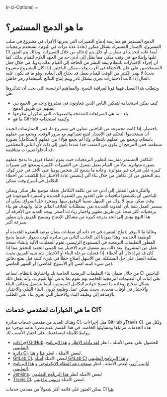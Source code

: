 (r-ci-Options) =
# ما هو الدمج المستمر؟

الدمج المستمر هو ممارسة إدماج التغييرات التي يجريها الأفراد في مشروع في صلب المشروع، الإصدار المشترك بشكل متكرر (عادة عدة مرات في اليوم). تستخدم برمجيات CI أيضا عادة لتحديد أي تضارب أو خلل يتم إدخاله من خلال التغييرات، وبذلك يتم العثور عليها وإصلاحها في وقت مبكر، مما يقلل إلى أدنى حد من الجهد اللازم للقيام بذلك. كما أن إجراء الاختبارات بانتظام ينقذ البشر من الحاجة إلى القيام بذلك يدويا. من خلال جعل المستخدمين على علم بالأخطاء في أقرب وقت ممكن الباحثين (إذا كان المشروع مشروع بحث) لا يهدر الكثير من الوقت للقيام بعمل قد يحتاج إلى إبعاده، وهو ما قد يكون عليه الحال إذا كانت الاختبارات تجري بشكل نادر ويتم إنتاج النتائج باستخدام رمز خاطئ.

ويتطلب هذا الفصل فهما قويا لمراقبة النسخ. والمفاهيم الرئيسية التي يجب أن تتذكروها هي:

- كيف يمكن استخدامه لتمكين الناس الذين يتعاونون في مشروع واحد من الجمع بين عملهم عن طريق الدمج
- باء - ما هي الصراعات المدمجة والصعوبات التي يمكن أن تطرحها
- ما هو GitHub وكيفية استخدامه

باختصار، إذا كانت مجموعة من الباحثين تتعاون في مشروع ما، فمن الممارسات الجيدة أن يستخدموا التحكم في الإصدار لتتبع تغيراتهم مع مرور الوقت. ويجمع بين عملهم بانتظام. ويجمع بين عملهم بانتظام. وإذا لم يجمع هؤلاء بين عملهم (المتكامل) بصورة منتظمة، فمن المرجح أن يكون من الصعب جدا عندما يأتون إلى ذلك لأن الناس المختلفين قد أدخلوا تغييرات متناقضة.

التكامل المستمر ممارسة لتطوير البرمجيات حيث يقوم أعضاء فريق ما بدمج عملهم بصورة متواترة. بدلاً من القيام بعمل بمعزل عن التغييرات الكبيرة ودمجها في تغييرات كبيرة على فترات غير متواترة. وعادة ما يندمج كل شخص يوميا على الأقل في جزر كوك. يتم التحقق من كل تكامل من خلال بناء آلي (يتضمن عادة الاختبارات) للكشف عن أخطاء التكامل في أسرع وقت ممكن.

والفكرة هي التقليل إلى أدنى حد من تكلفة التكامل بجعله موضع نظر مبكر. ويمكن للباحثين أن يكتشفوا تناقضات على الحدود بين الشفرة الجديدة والشفرة الموجودة في وقت مبكر، بينما لا يزال من السهل نسبياً التوفيق بينها. وبمجرد حل الصراع، يمكن أن يستمر العمل بثقة بأن المدونة الجديدة تفي بمتطلبات الخلاف القائم حاليا. والهدف هو بناء برمجيات أكثر صحة عن طريق تطوير واختبار زيادات أصغر. ويجد العديد من الأفرقة أن هذا النهج يؤدي إلى الحد بدرجة كبيرة من مشاكل الإدماج ويسمح للفريق بأن يتطور بسرعة أكبر.

وغالبا ما لا يوفر إدماج الشفرة في حد ذاته أي ضمانات بشأن نوعية الشفرة الجديدة أو الوظيفة الجديدة. وهذا يقودنا إلى الجانب الثاني من مبادرة كوت ديفوار. عندما يدمج المطور التعليمات البرمجية في المستودع الرئيسي، تقوم العمليات الآلية بإنشاء نسخة عمل من المشروع. بعد ذلك، يتم تشغيل حزم الاختبار ضد المبنى الجديد للتحقق مما إذا كان قد تم إدخال أي أخطاء. إذا فشلت مرحلة البناء أو الاختبار، يتم تنبيه الفريق بحيث يمكنه العمل على حل المشكلة. من الأسهل إصلاح خطأ في شيء كتبته قبل بضع دقائق من شيء كتبته أمس (أو الأسبوع الماضي) أو الشهر الماضي).

من خلال ضمان بناء التعليمات البرمجية الخاصة بك واختبارها بانتظام، تساعد CI الباحثين على إثبات أن التعليمات البرمجية الخاصة بهم تقوم بما يدعي أنها تقوم به، وأنه يفعل ذلك بشكل صحيح. وعادة ما تسمح خوادم التكامل المستمرة أيضا بتشغيل وظائف البناء والاختبار في أوقات محددة. بحيث يمكن عمل [وظيفة كرون](https://en.wikipedia.org/wiki/Cron)، البناء الليلي والاختبار، بالإضافة إلى وظيفة البناء والاختبار التي تجري بناء على الطلب.


## ما هي الخيارات لمقدمي خدمات CI؟

وهناك العديد من مقدمي خدمات مبادرة CI، مثل إجراءات GitHub وTravis CI. ولكل من هذه الخدمات مزاياها ومساوئها الخاصة. في هذا القسم نقدم نظرة عامة موجزة مع روابط للأمثلة لمساعدتك على اختيار الأنسب لك.

 - [إجراءات GitHub](https://help.github.com/en/actions)، للحصول على بعض الأمثلة ، انظر [لغة وأدلة الإطار](https://help.github.com/en/actions/language-and-framework-guides) و [هذا البرنامج التعليمي](https://github.com/NLESC-JCER/ci_for_science#-github-actions).
 - [دائرة CI](https://circleci.com/)، لبعض الأمثلة ، انظر [هنا](https://circleci.com/docs/2.0/project-walkthrough/) و [هنا](https://circleci.com/docs/2.0/hello-world/).
 - [GitLab CI](https://docs.gitlab.com/ee/ci/)، لبعض الأمثلة [أمثلة GitLab CI](https://docs.gitlab.com/ee/ci/examples/README.html) و [هذا البرنامج التعليمي](https://github.com/NLESC-JCER/ci_for_science#-gitlab-ci).
 - [أنابيب آزور](https://azure.microsoft.com/en-us/services/devops/pipelines/)، لبعض الأمثلة ، انظر [صفحة دعم النظام الإيكولوجي](https://docs.microsoft.com/en-us/azure/devops/pipelines/ecosystems/?view=azure-devops) و [هذا البرنامج التعليمي](https://github.com/trallard/ci-research).
 - [Jenkins](https://www.jenkins.io/)، لبعض الأمثلة انظر [هذا البرنامج التعليمي](https://www.jenkins.io/doc/tutorials/)
 - [Travis CI](https://travis-ci.com/)، لبعض الأمثلة [دروس ترافيس](https://docs.travis-ci.com/user/tutorial/).

يمكن العثور على قائمة أكثر شمولاً من مقدمي خدمات CI [هنا](https://www.software.ac.uk/resources/guides/hosted-continuous-integration).
